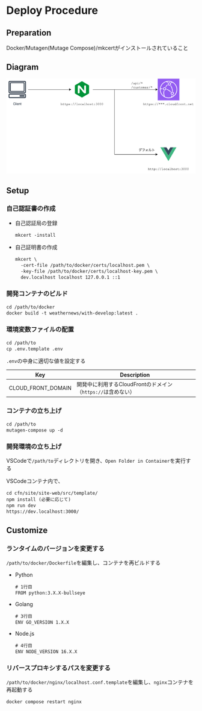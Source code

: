 # Deploy Procedure

## Preparation
Docker/Mutagen(Mutage Compose)/mkcertがインストールされていること

## Diagram
![develop.png](../diagram/develop.png)

## Setup
### 自己認証書の作成
- 自己認証局の登録
  ```
  mkcert -install
  ```

- 自己証明書の作成
  ```
  mkcert \
    -cert-file /path/to/docker/certs/localhost.pem \
    -key-file /path/to/docker/certs/localhost-key.pem \
    dev.localhost localhost 127.0.0.1 ::1
  ```

### 開発コンテナのビルド
```
cd /path/to/docker
docker build -t weathernews/with-develop:latest .
```

### 環境変数ファイルの配置
```
cd /path/to
cp .env.template .env
```

`.env`の中身に適切な値を設定する

Key|Description
---|-----------
CLOUD_FRONT_DOMAIN|開発中に利用するCloudFrontのドメイン（`https://`は含めない）

### コンテナの立ち上げ
```
cd /path/to
mutagen-compose up -d
```

### 開発環境の立ち上げ
VSCodeで`/path/to`ディレクトリを開き、`Open Folder in Container`を実行する

VSCodeコンテナ内で、
``` 
cd cfn/site/site-web/src/template/
npm install (必要に応じて)
npm run dev
https://dev.localhost:3000/
```

## Customize
### ランタイムのバージョンを変更する
`/path/to/docker/Dockerfile`を編集し、コンテナを再ビルドする

- Python
  ```
  # 1行目
  FROM python:3.X.X-bullseye
  ```

- Golang
  ```
  # 3行目
  ENV GO_VERSION 1.X.X
  ```

- Node.js
  ```
  # 4行目
  ENV NODE_VERSION 16.X.X
  ```

### リバースプロキシするパスを変更する
`/path/to/docker/nginx/localhost.conf.template`を編集し、`nginx`コンテナを再起動する

```
docker compose restart nginx
```
